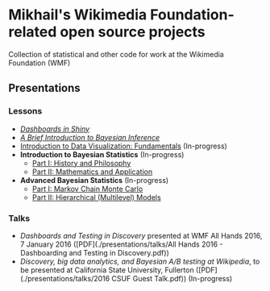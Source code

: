 # Mikhail's Wikimedia Foundation-related open source projects

Collection of statistical and other code for work at the Wikimedia Foundation (WMF)

## Presentations

### Lessons

- [_Dashboards in Shiny_](./presentations/lessons/dashboarding/2015_howto_shinydashboard/)
- [_A Brief Introduction to Bayesian Inference_](./presentations/lessons/bayesian_statistics/2015_teaching_bayes2bae/)
- [Introduction to Data Visualization: Fundamentals](./presentations/lessons/data_visualization/fundamentals/) (In-progress)
- **Introduction to Bayesian Statistics** (In-progress)
  - [Part I: History and Philosophy](./presentations/lessons/bayesian_statistics/2016_1_history-philosophy/) 
  - [Part II: Mathematics and Application](./presentations/lessons/bayesian_statistics/2016_2_mathematics-appication/)
- **Advanced Bayesian Statistics** (In-progress)
  - [Part I: Markov Chain Monte Carlo](./presentations/lessons/bayesian_statistics/2016_3_mcmc/)
  - [Part II: Hierarchical (Multilevel) Models](./presentations/lessons/bayesian_statistics/2016_4_hierarchical-models/)

### Talks

- _Dashboards and Testing in Discovery_ presented at WMF All Hands 2016, 7 January 2016 ([PDF](./presentations/talks/All Hands 2016 - Dashboarding and Testing in Discovery.pdf))
- _Discovery, big data analytics, and Bayesian A/B testing at Wikipedia_, to be presented at California State University, Fullerton ([PDF](./presentations/talks/2016 CSUF Guest Talk.pdf)) (In-progress)
